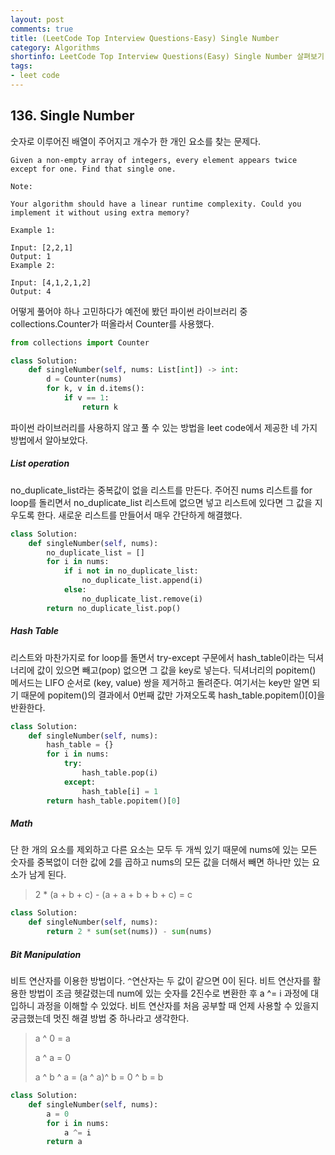 ```yaml
---
layout: post
comments: true
title: (LeetCode Top Interview Questions-Easy) Single Number
category: Algorithms
shortinfo: LeetCode Top Interview Questions(Easy) Single Number 살펴보기
tags:
- leet code
---
```




## 136. Single Number

숫자로 이루어진 배열이 주어지고 개수가 한 개인 요소를 찾는 문제다. 

```
Given a non-empty array of integers, every element appears twice except for one. Find that single one.

Note:

Your algorithm should have a linear runtime complexity. Could you implement it without using extra memory?

Example 1:

Input: [2,2,1]
Output: 1
Example 2:

Input: [4,1,2,1,2]
Output: 4
```

어떻게 풀어야 하나 고민하다가 예전에 봤던 파이썬 라이브러리 중 collections.Counter가 떠올라서 Counter를 사용했다.

```python
from collections import Counter

class Solution:
    def singleNumber(self, nums: List[int]) -> int:
        d = Counter(nums)
        for k, v in d.items():
            if v == 1:
                return k
```

파이썬 라이브러리를 사용하지 않고 풀 수 있는 방법을 leet code에서 제공한 네 가지 방법에서 알아보았다.

##### List operation

no_duplicate_list라는 중복값이 없을 리스트를 만든다. 주어진 nums 리스트를 for loop를 돌리면서 no_duplicate_list 리스트에 없으면 넣고 리스트에 있다면 그 값을 지우도록 한다. 새로운 리스트를 만들어서 매우 간단하게 해결했다.

```python
class Solution:
    def singleNumber(self, nums):
        no_duplicate_list = []
        for i in nums:
            if i not in no_duplicate_list:
                no_duplicate_list.append(i)
            else:
                no_duplicate_list.remove(i)
        return no_duplicate_list.pop()
```

##### Hash Table

리스트와 마찬가지로 for loop를 돌면서 try-except 구문에서 hash_table이라는 딕셔너리에 값이 있으면 빼고(pop) 없으면 그 값을 key로 넣는다. 딕셔너리의 popitem() 메서드는 LIFO 순서로 (key, value) 쌍을 제거하고 돌려준다. 여기서는 key만 알면 되기 때문에 popitem()의 결과에서 0번째 값만 가져오도록 hash_table.popitem()[0]을 반환한다.

```python
class Solution:
    def singleNumber(self, nums):
        hash_table = {}
        for i in nums:
            try:
                hash_table.pop(i)
            except:
                hash_table[i] = 1
        return hash_table.popitem()[0]
```

##### Math

단 한 개의 요소를 제외하고 다른 요소는 모두 두 개씩 있기 때문에 nums에 있는 모든 숫자를 중복없이 더한 값에 2를 곱하고 nums의 모든 값을 더해서 빼면 하나만 있는 요소가 남게 된다.

> 2 * (a + b + c) - (a + a + b + b + c) = c  

```python
class Solution:
    def singleNumber(self, nums):
        return 2 * sum(set(nums)) - sum(nums)
```

##### Bit Manipulation

비트 연산자를 이용한 방법이다.  `^`연산자는 두 값이 같으면 0이 된다. 비트 연산자를 활용한 방법이 조금 헷갈렸는데 num에 있는 숫자를 2진수로 변환한 후 a ^= i 과정에 대입하니 과정을 이해할 수 있었다. 비트 연산자를 처음 공부할 때 언제 사용할 수 있을지 궁금했는데 멋진 해결 방법 중 하나라고 생각한다.

> a ^ 0 = a
>
> a ^ a = 0
>
> a ^ b ^ a = (a ^ a)^ b = 0 ^ b = b

```python
class Solution:
    def singleNumber(self, nums):
        a = 0
        for i in nums:
            a ^= i
        return a
```

